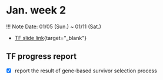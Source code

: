 # Jan. week 2
!!! Note
    Date: 01/05 (Sun.) ~ 01/11 (Sat.)
- [TF slide link](){target="_blank"}

## TF progress report
- [x] report the result of gene-based survivor selection process